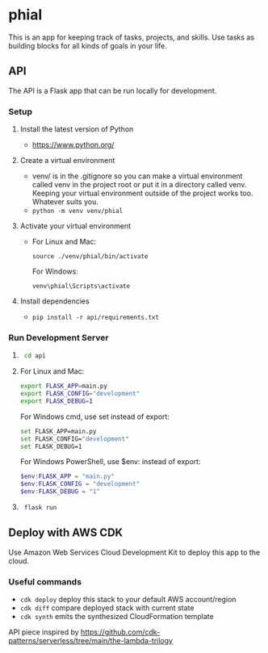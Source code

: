# phial
This is an app for keeping track of tasks, projects, and skills. Use tasks as building blocks for all kinds of goals in your life.

## API
The API is a Flask app that can be run locally for development.

### Setup
1. Install the latest version of Python
    - https://www.python.org/

2. Create a virtual environment
    - venv/ is in the .gitignore so you can make a virtual environment called venv in the project root or put it in a directory called venv. Keeping your virtual environment outside of the project works too. Whatever suits you.
    - `python -m venv venv/phial`

3. Activate your virtual environment
    - For Linux and Mac:

        `source ./venv/phial/bin/activate`

        For Windows:

        `venv\phial\Scripts\activate`

4. Install dependencies
    - `pip install -r api/requirements.txt`

### Run Development Server
1. ```bash
    cd api
    ```
2. For Linux and Mac:

    ```bash
    export FLASK_APP=main.py
    export FLASK_CONFIG="development"
    export FLASK_DEBUG=1
    ```

    For Windows cmd, use set instead of export:

    ```bash
    set FLASK_APP=main.py
    set FLASK_CONFIG="development"
    set FLASK_DEBUG=1
    ```

    For Windows PowerShell, use $env: instead of export:

    ```PowerShell
    $env:FLASK_APP = "main.py"
    $env:FLASK_CONFIG = "development"
    $env:FLASK_DEBUG = "1"
    ```

2. ```bash
    flask run
    ```


## Deploy with AWS CDK

Use Amazon Web Services Cloud Development Kit to deploy this app to the cloud.

### Useful commands

 * `cdk deploy`           deploy this stack to your default AWS account/region
 * `cdk diff`             compare deployed stack with current state
 * `cdk synth`            emits the synthesized CloudFormation template

API piece inspired by https://github.com/cdk-patterns/serverless/tree/main/the-lambda-trilogy
